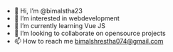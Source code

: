 - 👋 Hi, I’m @bimalstha23
- 👀 I’m interested in webdevelopment
- 🌱 I’m currently learning Vue JS
- 💞️ I’m looking to collaborate on opensource projects
- 📫 How to reach me bimalshrestha074@gmail.com

<!---
bimalstha23/bimalstha23 is a ✨ special ✨ repository because its `README.md` (this file) appears on your GitHub profile.
You can click the Preview link to take a look at your changes.
--->
